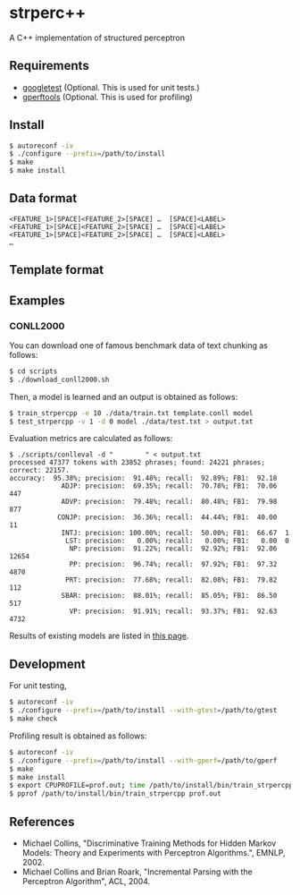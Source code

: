 # strperc++
A C++ implementation of structured perceptron

## Requirements
- [googletest](https://github.com/google/googletest/tree/master/googletest) (Optional. This is used for unit tests.)
- [gperftools](https://github.com/gperftools/gperftools) (Optional. This is used for profiling)

## Install
```sh
$ autoreconf -iv
$ ./configure --prefix=/path/to/install
$ make
$ make install
```


## Data format
```
<FEATURE_1>[SPACE]<FEATURE_2>[SPACE] …  [SPACE]<LABEL>
<FEATURE_1>[SPACE]<FEATURE_2>[SPACE] …  [SPACE]<LABEL>
<FEATURE_1>[SPACE]<FEATURE_2>[SPACE] …  [SPACE]<LABEL>
…

```

## Template format

## Examples
### CONLL2000
You can download one of famous benchmark data of text chunking as follows:
```sh
$ cd scripts
$ ./download_conll2000.sh
```

Then, a model is learned and an output is obtained as follows:
```sh
$ train_strpercpp -e 10 ./data/train.txt template.conll model
$ test_strpercpp -v 1 -d 0 model ./data/test.txt > output.txt
```

Evaluation metrics are calculated as follows:

```
$ ./scripts/conlleval -d "        " < output.txt
processed 47377 tokens with 23852 phrases; found: 24221 phrases; correct: 22157.
accuracy:  95.38%; precision:  91.48%; recall:  92.89%; FB1:  92.18
             ADJP: precision:  69.35%; recall:  70.78%; FB1:  70.06  447
             ADVP: precision:  79.48%; recall:  80.48%; FB1:  79.98  877
            CONJP: precision:  36.36%; recall:  44.44%; FB1:  40.00  11
             INTJ: precision: 100.00%; recall:  50.00%; FB1:  66.67  1
              LST: precision:   0.00%; recall:   0.00%; FB1:   0.00  0
               NP: precision:  91.22%; recall:  92.92%; FB1:  92.06  12654
               PP: precision:  96.74%; recall:  97.92%; FB1:  97.32  4870
              PRT: precision:  77.68%; recall:  82.08%; FB1:  79.82  112
             SBAR: precision:  88.01%; recall:  85.05%; FB1:  86.50  517
               VP: precision:  91.91%; recall:  93.37%; FB1:  92.63  4732
```

Results of existing models are listed in [this page](https://www.clips.uantwerpen.be/conll2000/chunking/).

## Development
For unit testing,
```sh
$ autoreconf -iv
$ ./configure --prefix=/path/to/install --with-gtest=/path/to/gtest
$ make check
```

Profiling result is obtained as follows:
```sh
$ autoreconf -iv
$ ./configure --prefix=/path/to/install --with-gperf=/path/to/gperf
$ make
$ make install
$ export CPUPROFILE=prof.out; time /path/to/install/bin/train_strpercpp [options]
$ pprof /path/to/install/bin/train_strpercpp prof.out
```

## References
- Michael Collins, "Discriminative Training Methods
for Hidden Markov Models: Theory and Experiments
with Perceptron Algorithms.", EMNLP, 2002.
- Michael Collins and Brian Roark, "Incremental Parsing with the Perceptron Algorithm", ACL, 2004.
